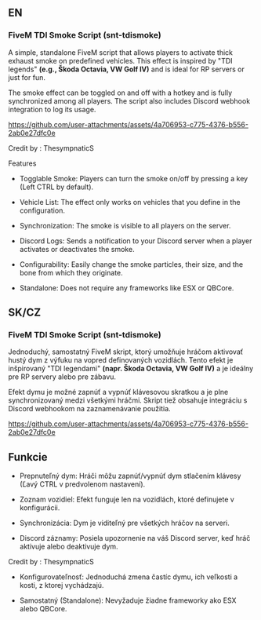 ## EN 
### FiveM TDI Smoke Script (snt-tdismoke)
A simple, standalone FiveM script that allows players to activate thick exhaust smoke on predefined vehicles. This effect is inspired by "TDI legends" **(e.g., Škoda Octavia, VW Golf IV)** and is ideal for RP servers or just for fun.

The smoke effect can be toggled on and off with a hotkey and is fully synchronized among all players. The script also includes Discord webhook integration to log its usage.

https://github.com/user-attachments/assets/4a706953-c775-4376-b556-2ab0e27dfc0e

Credit by : ThesympnaticS

Features
- Togglable Smoke: Players can turn the smoke on/off by pressing a key (Left CTRL by default).

- Vehicle List: The effect only works on vehicles that you define in the configuration.

- Synchronization: The smoke is visible to all players on the server.

- Discord Logs: Sends a notification to your Discord server when a player activates or deactivates the smoke.

- Configurability: Easily change the smoke particles, their size, and the bone from which they originate.

- Standalone: Does not require any frameworks like ESX or QBCore.






















## SK/CZ
### FiveM TDI Smoke Script (snt-tdismoke)
Jednoduchý, samostatný FiveM skript, ktorý umožňuje hráčom aktivovať hustý dym z výfuku na vopred definovaných vozidlách. Tento efekt je inšpirovaný "TDI legendami" **(napr. Škoda Octavia, VW Golf IV)** a je ideálny pre RP servery alebo pre zábavu.

Efekt dymu je možné zapnúť a vypnúť klávesovou skratkou a je plne synchronizovaný medzi všetkými hráčmi. Skript tiež obsahuje integráciu s Discord webhookom na zaznamenávanie použitia.


https://github.com/user-attachments/assets/4a706953-c775-4376-b556-2ab0e27dfc0e

## Funkcie


- Prepnuteľný dym: Hráči môžu zapnúť/vypnúť dym stlačením klávesy (Ľavý CTRL v predvolenom nastavení).

- Zoznam vozidiel: Efekt funguje len na vozidlách, ktoré definujete v konfigurácii.

- Synchronizácia: Dym je viditeľný pre všetkých hráčov na serveri.

- Discord záznamy: Posiela upozornenie na váš Discord server, keď hráč aktivuje alebo deaktivuje dym.

Credit by : ThesympnaticS

- Konfigurovateľnosť: Jednoduchá zmena častíc dymu, ich veľkosti a kosti, z ktorej vychádzajú.

- Samostatný (Standalone): Nevyžaduje žiadne frameworky ako ESX alebo QBCore.

